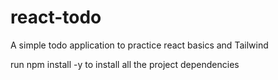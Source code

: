 # react-todo
A simple todo application to practice react basics and Tailwind

run npm install -y to install all the project dependencies

